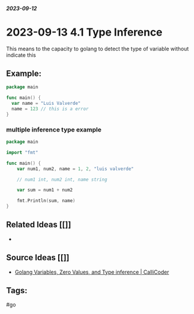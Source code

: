##### _2023-09-12_

# 2023-09-13 4.1 Type Inference

This means to the capacity to golang to detect the type of variable without indicate this
## Example:

```go
package main

func main() {
  var name = "Luis Valverde"
  name = 123 // this is a error
}
```

### multiple inference type example

```go
package main

import "fmt"

func main() {
	var num1, num2, name = 1, 2, "luis valverde"

	// num1 int, num2 int, name string

	var sum = num1 + num2

	fmt.Println(sum, name)
}

```
## Related Ideas [[]]

- 
## Source Ideas [[]]

- [Golang Variables, Zero Values, and Type inference | CalliCoder](https://www.callicoder.com/golang-variables-zero-values-type-inference/#type-inference)
## Tags:

#go 
